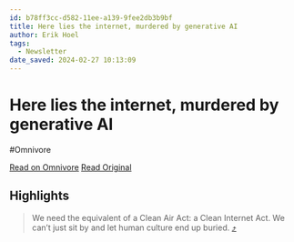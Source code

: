 ```yaml
---
id: b78ff3cc-d582-11ee-a139-9fee2db3b9bf
title: Here lies the internet, murdered by generative AI
author: Erik Hoel
tags:
  - Newsletter
date_saved: 2024-02-27 10:13:09
---
```


# Here lies the internet, murdered by generative AI
#Omnivore

[Read on Omnivore](https://omnivore.app/me/here-lies-the-internet-murdered-by-generative-ai-18deb2075e5)
[Read Original](https://www.theintrinsicperspective.com/p/here-lies-the-internet-murdered-by)

## Highlights

> We need the equivalent of a Clean Air Act: a Clean Internet Act. We can’t just sit by and let human culture end up buried. [⤴️](https://omnivore.app/me/here-lies-the-internet-murdered-by-generative-ai-18deb2075e5#56024423-eada-4ed2-8067-d2f63361e83d) 

